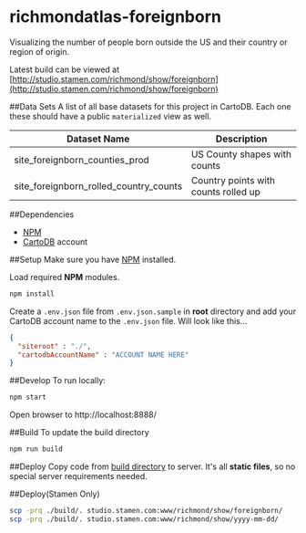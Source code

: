 # richmondatlas-foreignborn
Visualizing the number of people born outside the US and their country or region of origin.

Latest build can be viewed at [http://studio.stamen.com/richmond/show/foreignborn](http://studio.stamen.com/richmond/show/foreignborn)


##Data Sets
A list of all base datasets for this project in CartoDB.  Each one these should have a public `materialized` view as well.

Dataset Name | Description
------------ | -----------
site_foreignborn_counties_prod | US County shapes with counts
site_foreignborn_rolled_country_counts | Country points with counts rolled up

##Dependencies
* [NPM](https://www.npmjs.com/)
* [CartoDB](https://cartodb.com/) account

##Setup
Make sure you have [NPM](https://www.npmjs.com/) installed.

Load required **NPM** modules.
```bash
npm install
```

Create a `.env.json` file from `.env.json.sample` in **root** directory and add your CartoDB account name to the `.env.json` file. Will look like this...
```json
{
  "siteroot" : "./",
  "cartodbAccountName" : "ACCOUNT NAME HERE"
}
```

##Develop
To run locally:
```bash
npm start
```
Open browser to http://localhost:8888/

##Build
To update the build directory
```bash
npm run build
```

##Deploy
Copy code from [build directory](./build) to server.  It's all **static files**, so no special server requirements needed.

##Deploy(Stamen Only)
```bash
scp -prq ./build/. studio.stamen.com:www/richmond/show/foreignborn/
scp -prq ./build/. studio.stamen.com:www/richmond/show/yyyy-mm-dd/
```